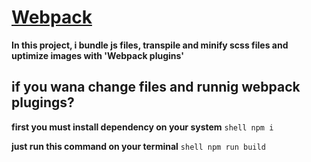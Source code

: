 # [Webpack](https://webpack.js.org/)
**In this project, i bundle js files, transpile and minify scss files and uptimize images with 'Webpack plugins'**
## if you wana change files and runnig webpack plugings?
**first you must install dependency on your system** ```shell npm i```

**just run this command on your terminal** ```shell npm run build``` 

